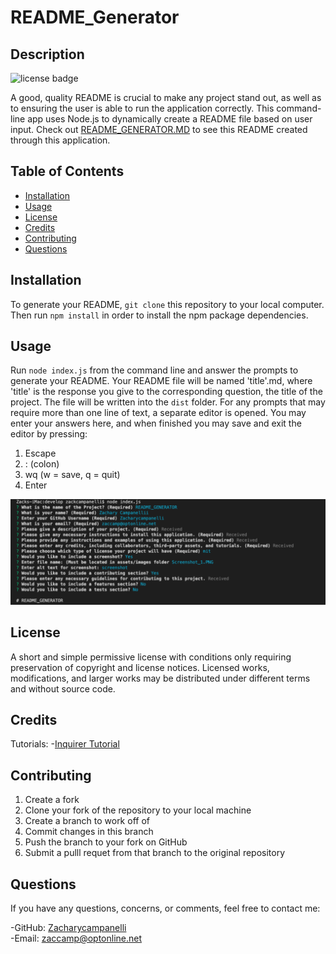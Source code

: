 
# README_Generator
  
## Description 
![license badge](https://img.shields.io/badge/license-mit-green)
  
A good, quality README is crucial to make any project stand out, as well as to ensuring the user is able to run the application correctly. This command-line app uses Node.js to dynamically create a README file based on user input. Check out [README_GENERATOR.MD](dist/assets/README_GENERATOR.md) to see this README created through this application.



## Table of Contents
* [Installation](#Installation)
* [Usage](#Usage)
* [License](#License)
* [Credits](#Credits)
* [Contributing](#Contributing)
* [Questions](#Questions)


## Installation
To generate your README, `git clone` this repository to your local computer. Then run `npm install` in order to install the npm package dependencies.


  
## Usage
Run `node index.js` from the command line and answer the prompts to generate your README. Your README file will be named 'title'.md, where 'title' is the response you give to the corresponding question, the title of the project. The file will be written into the `dist` folder.
For any prompts that may require more than one line of text, a separate editor is opened. You may enter your answers here, and when finished you may save and exit the editor by pressing:
1. Escape
2. : (colon)
3. wq (w = save, q = quit)
4. Enter



![Running README Generator](assets/images/Screenshot_1.png)

## License
A short and simple permissive license with conditions only requiring preservation of copyright and license notices. Licensed works, modifications, and larger works may be distributed under different terms and without source code.  
  
## Credits
Tutorials:
-[Inquirer Tutorial](https://pakstech.com/blog/inquirer-js/)


  
## Contributing
1. Create a fork
2. Clone your fork of the repository to your local machine
3. Create a branch to work off of
4. Commit changes in this branch
5. Push the branch to your fork on GitHub
6. Submit a pulll requet from that branch to the original repository 



## Questions
If you have any questions, concerns, or comments, feel free to contact me:
  
-GitHub: [Zacharycampanelli](https://github.com/Zacharycampanelli)  
-Email: [zaccamp@optonline.net](mailto:zaccamp@optonline.net)
